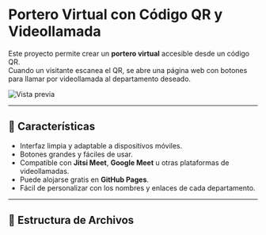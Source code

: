 # Portero Virtual con Código QR y Videollamada

Este proyecto permite crear un **portero virtual** accesible desde un código QR.  
Cuando un visitante escanea el QR, se abre una página web con botones para llamar por videollamada al departamento deseado.

![Vista previa](preview.png) <!-- Opcional: subir captura de pantalla -->

---

## 🚀 Características
- Interfaz limpia y adaptable a dispositivos móviles.
- Botones grandes y fáciles de usar.
- Compatible con **Jitsi Meet**, **Google Meet** u otras plataformas de videollamadas.
- Puede alojarse gratis en **GitHub Pages**.
- Fácil de personalizar con los nombres y enlaces de cada departamento.

---

## 📂 Estructura de Archivos

